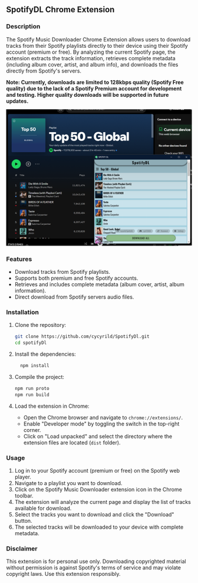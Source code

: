 ## SpotifyDL Chrome Extension

### Description
The Spotify Music Downloader Chrome Extension allows users to download tracks from their Spotify playlists directly to their device using their Spotify account (premium or free). By analyzing the current Spotify page, the extension extracts the track information, retrieves complete metadata (including album cover, artist, and album info), and downloads the files directly from Spotify's servers.

**Note: Currently, downloads are limited to 128kbps quality (Spotify Free quality) due to the lack of a Spotify Premium account for development and testing. Higher quality downloads will be supported in future updates.**

![img1](img1.png)

### Features
- Download tracks from Spotify playlists.
- Supports both premium and free Spotify accounts.
- Retrieves and includes complete metadata (album cover, artist, album information).
- Direct download from Spotify servers audio files.

### Installation
1. Clone the repository:
   ```sh
   git clone https://github.com/cycyrild/SpotifyDl.git
   cd spotifyDl
   ```

2. Install the dependencies:
   ```sh
     npm install
   ```

4. Compile the project:
   ```sh
   npm run proto
   npm run build
   ```

5. Load the extension in Chrome:
   - Open the Chrome browser and navigate to `chrome://extensions/`.
   - Enable "Developer mode" by toggling the switch in the top-right corner.
   - Click on "Load unpacked" and select the directory where the extension files are located (`dist` folder).

### Usage
1. Log in to your Spotify account (premium or free) on the Spotify web player.
2. Navigate to a playlist you want to download.
3. Click on the Spotify Music Downloader extension icon in the Chrome toolbar.
4. The extension will analyze the current page and display the list of tracks available for download.
5. Select the tracks you want to download and click the "Download" button.
6. The selected tracks will be downloaded to your device with complete metadata.


### Disclaimer
This extension is for personal use only. Downloading copyrighted material without permission is against Spotify's terms of service and may violate copyright laws. Use this extension responsibly.
